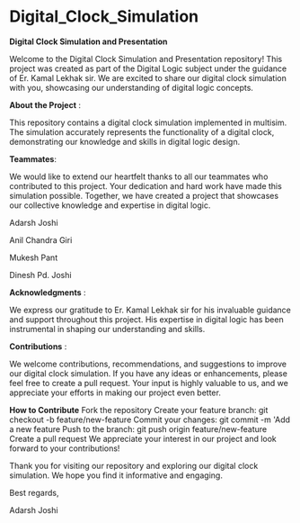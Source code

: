 # Digital_Clock_Simulation
**Digital Clock Simulation and Presentation**

Welcome to the Digital Clock Simulation and Presentation repository! This project was created as part of the Digital Logic subject under the guidance of Er. Kamal Lekhak sir. We are excited to share our digital clock simulation with you, showcasing our understanding of digital logic concepts.

**About the Project** : 

This repository contains a digital clock simulation implemented in multisim. The simulation accurately represents the functionality of a digital clock, demonstrating our knowledge and skills in digital logic design.

**Teammates**: 

We would like to extend our heartfelt thanks to all our teammates who contributed to this project. Your dedication and hard work have made this simulation possible. Together, we have created a project that showcases our collective knowledge and expertise in digital logic.


Adarsh Joshi

Anil  Chandra Giri

Mukesh Pant

Dinesh Pd. Joshi

**Acknowledgments** : 

We express our gratitude to Er. Kamal Lekhak sir for his invaluable guidance and support throughout this project. His expertise in digital logic has been instrumental in shaping our understanding and skills.

**Contributions** : 

We welcome contributions, recommendations, and suggestions to improve our digital clock simulation. If you have any ideas or enhancements, please feel free to create a pull request. Your input is highly valuable to us, and we appreciate your efforts in making our project even better.

**How to Contribute**
Fork the repository
Create your feature branch: git checkout -b feature/new-feature
Commit your changes: git commit -m 'Add a new feature
Push to the branch: git push origin feature/new-feature
Create a pull request
We appreciate your interest in our project and look forward to your contributions!

Thank you for visiting our repository and exploring our digital clock simulation. We hope you find it informative and engaging.

Best regards,

Adarsh Joshi

